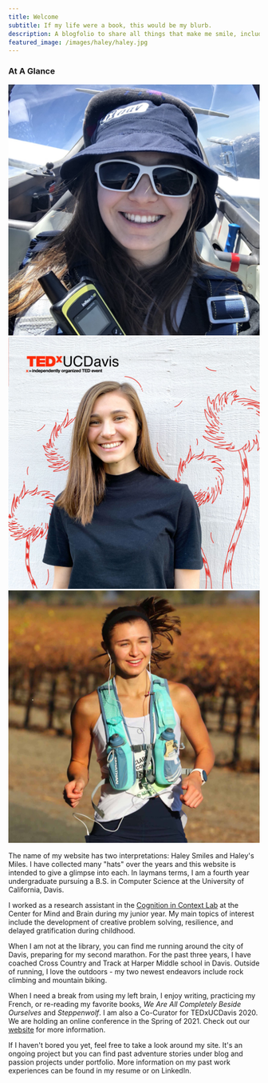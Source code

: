 ```yaml
---
title: Welcome
subtitle: If my life were a book, this would be my blurb.
description: A blogfolio to share all things that make me smile, including running many miles
featured_image: /images/haley/haley.jpg
---
```


### At A Glance

<div class="gallery" data-columns="3">
    <img src="/images/haley/haley-flight.jpg">
    <img src="/images/haley/haley-ted.jpg">
    <img src="/images/haley/haley-20-miles.jpg">
</div>

The name of my website has two interpretations: Haley Smiles and Haley's Miles. I have collected many "hats" over the years and this website is intended to give a glimpse into each. In laymans terms, I am a fourth year undergraduate pursuing a B.S. in Computer Science at the University of California, Davis.

I worked as a research assistant in the [Cognition in Context Lab](https://cognitionincontext.ucdavis.edu) at the Center for Mind and Brain during my junior year. My main topics of interest include the development of creative problem solving, resilience, and delayed gratification during childhood.

When I am not at the library, you can find me running around the city of Davis, preparing for my second marathon. For the past three years, I have coached Cross Country and Track at Harper Middle school in Davis. Outside of running, I love the outdoors - my two newest endeavors include rock climbing and mountain biking.

When I need a break from using my left brain, I enjoy writing, practicing my French, or re-reading my favorite books, *We Are All Completely Beside Ourselves* and *Steppenwolf*. I am also a Co-Curator for TEDxUCDavis 2020. We are holding an online conference in the Spring of 2021. Check out our [website](http://www.tedxucdavis.org) for more information.

If I haven't bored you yet, feel free to take a look around my site. It's an ongoing project but you can find past adventure stories under blog and passion projects under portfolio. More information on my past work experiences can be found in my resume or on LinkedIn.